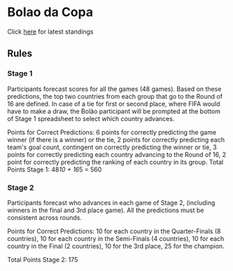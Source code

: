 # Bolao da Copa

Click [here](/table/standings.csv) for latest standings

## Rules
### Stage 1
Participants forecast scores for all the games (48 games). Based on these predictions, the top two countries from each group that go to the Round of 16 are defined. In case of a tie for first or second place, where FIFA would have to make a draw, the Bolão participant will be prompted at the bottom of Stage 1 spreadsheet to select which country advances.

Points for Correct Predictions:
6 points for correctly predicting the game winner (if there is a winner) or the tie,
2 points for correctly predicting each team's goal count, contingent on correctly predicting the winner or tie,
3 points for correctly predicting each country advancing to the Round of 16,
2 point for correctly predicting the ranking of each country in its group.
Total Points Stage 1: 48*10 + 16*5 = 560 

### Stage 2
Participants forecast who advances in each game of Stage 2, (including winners in the final and 3rd place game).
All the predictions must be consistent across rounds. 

Points for Correct Predictions:
10 for each country in the Quarter-Finals (8 countries),
10 for each country in the Semi-Finals (4 countries),
10 for each country in the Final (2 countries),
10 for the 3rd place,
25 for the champion.

Total Points Stage 2: 175
